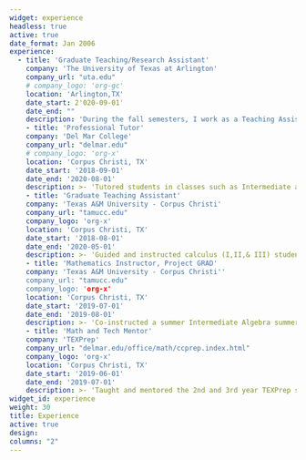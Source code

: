 ```yaml
---
widget: experience
headless: true
active: true
date_format: Jan 2006
experience:
  - title: 'Graduate Teaching/Research Assistant'
    company: 'The University of Texas at Arlington'
    company_url: "uta.edu"
    # company_logo: 'org-gc'
    location: 'Arlington,TX'
    date_start: 2'020-09-01'
    date_end: ""
    description: 'During the fall semesters, I work as a Teaching Assistant for the calculus instructors where I guide the students in the lab portion of their class with lab assignments.  During the spring semesters, I work directly with my advisors Dr. Li Wang and Dr. Ren-Cang Li on my current research pertaining to my dissertation.'  
    - title: 'Professional Tutor'
    company: 'Del Mar College'
    company_url: "delmar.edu"
    # company_logo: 'org-x'
    location: 'Corpus Christi, TX'
    date_start: '2018-09-01'
    date_end: '2020-08-01'
    description: >- 'Tutored students in classes such as Intermediate and College Algebra up to Calculus and Differential Equations.  In addition, University Physics I & II.'  
    - title: 'Graduate Teaching Assistant'
    company: 'Texas A&M University - Corpus Christi'
    company_url: "tamucc.edu"
    company_logo: 'org-x'
    location: 'Corpus Christi, TX'
    date_start: '2018-08-01'
    date_end: '2020-05-01'
    description: >- 'Guided and instructed calculus (I,II,& III) students in MATLAB based labs which took concepts from lecture to an applied platform.'  
    - title: 'Mathematics Instructor, Project GRAD'
    company: 'Texas A&M University - Corpus Christi''
    company_url: "tamucc.edu"
    company_logo: 'org-x'
    location: 'Corpus Christi, TX'
    date_start: '2019-07-01'
    date_end: '2019-08-01'
    description: >- 'Co-instructed a summer Intermediate Algebra summer bridge class to incoming college freshman to test and aid in their college readiness.'  
    - title: 'Math and Tech Mentor'
    company: 'TEXPrep'
    company_url: "delmar.edu/office/math/ccprep.index.html"
    company_logo: 'org-x'
    location: 'Corpus Christi, TX'
    date_start: '2019-06-01'
    date_end: '2019-07-01'
    description: >- 'Taught and mentored the 2nd and 3rd year TEXPrep students in their respective subjects such as physics, basic group theory, scientific research, statistics, logic, modular arithmetic, and professional writing.'   
widget_id: experience
weight: 30
title: Experience
active: true
design:
columns: "2"
---
```

